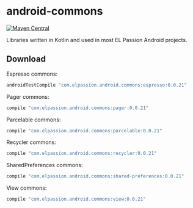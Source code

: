 # android-commons
[![Maven Central](https://img.shields.io/maven-central/v/com.elpassion.android.commons/espresso.svg?label=maven%20central)](http://search.maven.org/#search%7Cga%7C1%7Cg%3A%22com.elpassion.android.commons%22)

Libraries written in Kotlin and used in most EL Passion Android projects.

Download
--------

Espresso commons:

```groovy
androidTestCompile "com.elpassion.android.commons:espresso:0.0.21"
```

Pager commons:

```groovy
compile "com.elpassion.android.commons:pager:0.0.21"
```

Parcelable commons:

```groovy
compile "com.elpassion.android.commons:parcelable:0.0.21"
```

Recycler commons:

```groovy
compile "com.elpassion.android.commons:recycler:0.0.21"
```

SharedPreferences commons:

```groovy
compile "com.elpassion.android.commons:shared-preferences:0.0.21"
```

View commons:

```groovy
compile "com.elpassion.android.commons:view:0.0.21"
```

